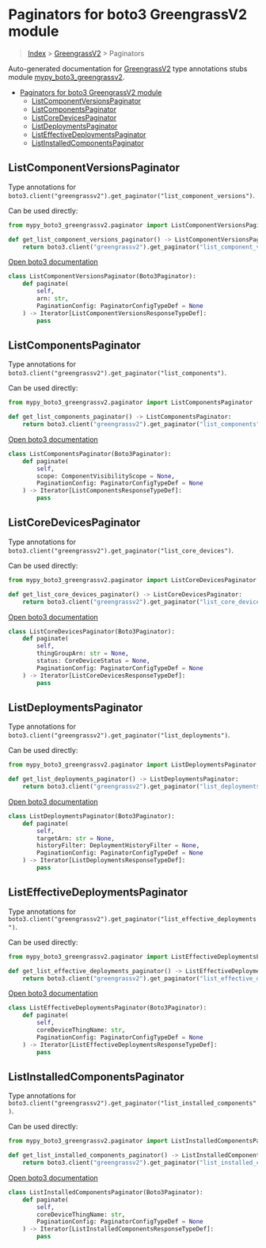 # Paginators for boto3 GreengrassV2 module

> [Index](../README.md) > [GreengrassV2](./README.md) > Paginators

Auto-generated documentation for [GreengrassV2](https://boto3.amazonaws.com/v1/documentation/api/latest/reference/services/greengrassv2.html#GreengrassV2)
type annotations stubs module [mypy_boto3_greengrassv2](https://pypi.org/project/mypy-boto3-greengrassv2/).

- [Paginators for boto3 GreengrassV2 module](#paginators-for-boto3-greengrassv2-module)
  - [ListComponentVersionsPaginator](#listcomponentversionspaginator)
  - [ListComponentsPaginator](#listcomponentspaginator)
  - [ListCoreDevicesPaginator](#listcoredevicespaginator)
  - [ListDeploymentsPaginator](#listdeploymentspaginator)
  - [ListEffectiveDeploymentsPaginator](#listeffectivedeploymentspaginator)
  - [ListInstalledComponentsPaginator](#listinstalledcomponentspaginator)

## ListComponentVersionsPaginator

Type annotations for `boto3.client("greengrassv2").get_paginator("list_component_versions")`.

Can be used directly:

```python
from mypy_boto3_greengrassv2.paginator import ListComponentVersionsPaginator

def get_list_component_versions_paginator() -> ListComponentVersionsPaginator:
    return boto3.client("greengrassv2").get_paginator("list_component_versions")
```

[Open boto3 documentation](https://boto3.amazonaws.com/v1/documentation/api/latest/reference/services/greengrassv2.html#GreengrassV2.Paginator.ListComponentVersions)

```python
class ListComponentVersionsPaginator(Boto3Paginator):
    def paginate(
        self,
        arn: str,
        PaginationConfig: PaginatorConfigTypeDef = None
    ) -> Iterator[ListComponentVersionsResponseTypeDef]:
        pass
```
## ListComponentsPaginator

Type annotations for `boto3.client("greengrassv2").get_paginator("list_components")`.

Can be used directly:

```python
from mypy_boto3_greengrassv2.paginator import ListComponentsPaginator

def get_list_components_paginator() -> ListComponentsPaginator:
    return boto3.client("greengrassv2").get_paginator("list_components")
```

[Open boto3 documentation](https://boto3.amazonaws.com/v1/documentation/api/latest/reference/services/greengrassv2.html#GreengrassV2.Paginator.ListComponents)

```python
class ListComponentsPaginator(Boto3Paginator):
    def paginate(
        self,
        scope: ComponentVisibilityScope = None,
        PaginationConfig: PaginatorConfigTypeDef = None
    ) -> Iterator[ListComponentsResponseTypeDef]:
        pass
```
## ListCoreDevicesPaginator

Type annotations for `boto3.client("greengrassv2").get_paginator("list_core_devices")`.

Can be used directly:

```python
from mypy_boto3_greengrassv2.paginator import ListCoreDevicesPaginator

def get_list_core_devices_paginator() -> ListCoreDevicesPaginator:
    return boto3.client("greengrassv2").get_paginator("list_core_devices")
```

[Open boto3 documentation](https://boto3.amazonaws.com/v1/documentation/api/latest/reference/services/greengrassv2.html#GreengrassV2.Paginator.ListCoreDevices)

```python
class ListCoreDevicesPaginator(Boto3Paginator):
    def paginate(
        self,
        thingGroupArn: str = None,
        status: CoreDeviceStatus = None,
        PaginationConfig: PaginatorConfigTypeDef = None
    ) -> Iterator[ListCoreDevicesResponseTypeDef]:
        pass
```
## ListDeploymentsPaginator

Type annotations for `boto3.client("greengrassv2").get_paginator("list_deployments")`.

Can be used directly:

```python
from mypy_boto3_greengrassv2.paginator import ListDeploymentsPaginator

def get_list_deployments_paginator() -> ListDeploymentsPaginator:
    return boto3.client("greengrassv2").get_paginator("list_deployments")
```

[Open boto3 documentation](https://boto3.amazonaws.com/v1/documentation/api/latest/reference/services/greengrassv2.html#GreengrassV2.Paginator.ListDeployments)

```python
class ListDeploymentsPaginator(Boto3Paginator):
    def paginate(
        self,
        targetArn: str = None,
        historyFilter: DeploymentHistoryFilter = None,
        PaginationConfig: PaginatorConfigTypeDef = None
    ) -> Iterator[ListDeploymentsResponseTypeDef]:
        pass
```
## ListEffectiveDeploymentsPaginator

Type annotations for `boto3.client("greengrassv2").get_paginator("list_effective_deployments")`.

Can be used directly:

```python
from mypy_boto3_greengrassv2.paginator import ListEffectiveDeploymentsPaginator

def get_list_effective_deployments_paginator() -> ListEffectiveDeploymentsPaginator:
    return boto3.client("greengrassv2").get_paginator("list_effective_deployments")
```

[Open boto3 documentation](https://boto3.amazonaws.com/v1/documentation/api/latest/reference/services/greengrassv2.html#GreengrassV2.Paginator.ListEffectiveDeployments)

```python
class ListEffectiveDeploymentsPaginator(Boto3Paginator):
    def paginate(
        self,
        coreDeviceThingName: str,
        PaginationConfig: PaginatorConfigTypeDef = None
    ) -> Iterator[ListEffectiveDeploymentsResponseTypeDef]:
        pass
```
## ListInstalledComponentsPaginator

Type annotations for `boto3.client("greengrassv2").get_paginator("list_installed_components")`.

Can be used directly:

```python
from mypy_boto3_greengrassv2.paginator import ListInstalledComponentsPaginator

def get_list_installed_components_paginator() -> ListInstalledComponentsPaginator:
    return boto3.client("greengrassv2").get_paginator("list_installed_components")
```

[Open boto3 documentation](https://boto3.amazonaws.com/v1/documentation/api/latest/reference/services/greengrassv2.html#GreengrassV2.Paginator.ListInstalledComponents)

```python
class ListInstalledComponentsPaginator(Boto3Paginator):
    def paginate(
        self,
        coreDeviceThingName: str,
        PaginationConfig: PaginatorConfigTypeDef = None
    ) -> Iterator[ListInstalledComponentsResponseTypeDef]:
        pass
```
